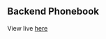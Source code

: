 ## Backend Phonebook

View live [here](https://phonebook-fullstackopen-4yy9.onrender.com/api/persons/)
